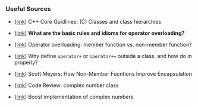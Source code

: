 ### Useful Sources

- ([link](https://isocpp.github.io/CppCoreGuidelines/CppCoreGuidelines#c-classes-and-class-hierarchies))
  C++ Core Guidlines: (C) Classes and class hierarchies

- ([link](https://stackoverflow.com/questions/4421706/what-are-the-basic-rules-and-idioms-for-operator-overloading))
  **What are the basic rules and idioms for operator overloading?**

- ([link](https://stackoverflow.com/questions/4622330/operator-overloading-member-function-vs-non-member-function?noredirect=1&lq=1))
  Operator overloading: member function vs. non-member function?

- ([link](https://stackoverflow.com/questions/4652932/why-define-operator-or-outside-a-class-and-how-to-do-it-properly))
  Why define `operator+` or `operator+=` outside a class, and how
  do in properly?

- ([link](https://www.drdobbs.com/article/print?articleId=184401197&siteSectionName=cpp))
  Scott Meyers: How Non-Member Fucntions Improve Encapsulation

- ([link](http://www.gotw.ca/gotw/004.htm))
  Code Review: complex number class

- ([link](https://live.boost.org/doc/libs/1_86_0/libs/multiprecision/doc/html/boost_multiprecision/tut/complex.html))
  Boost implementation of complex numbers
